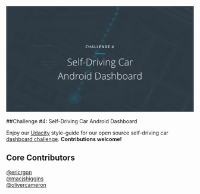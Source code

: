 <img src="images/cover.png" alt="Challenge #4" width="800px">

##Challenge #4: Self-Driving Car Android Dashboard

Enjoy our [Udacity](https://udacity.com) style-guide for our open source self-driving car [dashboard challenge](https://medium.com/p/83a2a5c8b29e). **Contributions welcome!**

## Core Contributors
[@ericrgon](https://twitter.com/ericrgon)<br>
[@macjshiggins](https://twitter.com/macjshiggins)<br>
[@olivercameron](https://twitter.com/olivercameron)<br>
